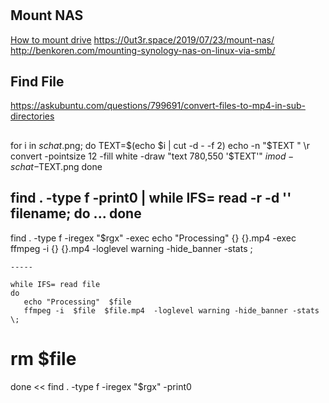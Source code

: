 #

## Mount NAS

[How to mount drive](https://acceptdefaults.com/2020/03/16/mounting-a-synology-share-in-ubuntu/)
https://0ut3r.space/2019/07/23/mount-nas/
http://benkoren.com/mounting-synology-nas-on-linux-via-smb/


## Find File
https://askubuntu.com/questions/799691/convert-files-to-mp4-in-sub-directories


##

for i in *schat*.png; do
    TEXT=$(echo $i | cut -d - -f 2)
    echo -n "$TEXT                     " \\r
    convert -pointsize 12 -fill white -draw "text 780,550 '$TEXT'" $i mod-schat-$TEXT.png
done

find . -type f -print0 | while IFS= read -r -d '' filename; do
  ...
done
---------------


find . -type f -iregex "$rgx"
  -exec echo "Processing" {} {}.mp4
  -exec ffmpeg -i {} {}.mp4  -loglevel warning -hide_banner -stats \;


    -----

    while IFS= read file
    do
       echo "Processing"  $file
       ffmpeg -i  $file  $file.mp4  -loglevel warning -hide_banner -stats \;
   #    rm $file
   done <<  find . -type f -iregex "$rgx" -print0
